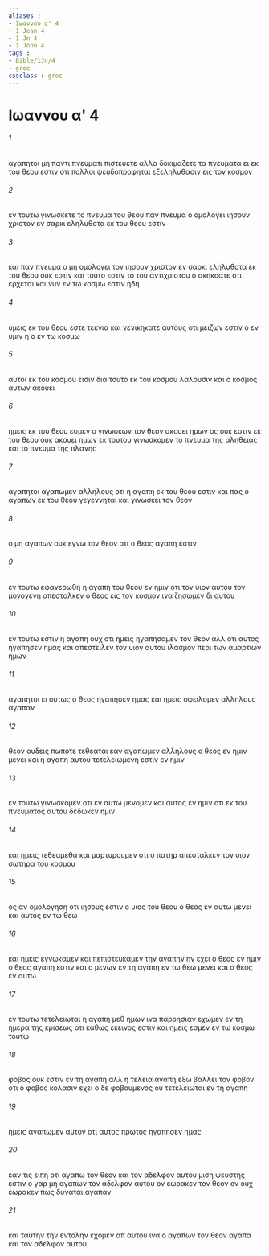 ```yaml
---
aliases : 
- Ιωαννου α' 4
- 1 Jean 4
- 1 Jn 4
- 1 John 4
tags : 
- Bible/1Jn/4
- grec
cssclass : grec
---
```


# Ιωαννου α' 4

###### 1
αγαπητοι μη παντι πνευματι πιστευετε αλλα δοκιμαζετε τα πνευματα ει εκ του θεου εστιν οτι πολλοι ψευδοπροφηται εξεληλυθασιν εις τον κοσμον
###### 2
εν τουτω γινωσκετε το πνευμα του θεου παν πνευμα ο ομολογει ιησουν χριστον εν σαρκι εληλυθοτα εκ του θεου εστιν
###### 3
και παν πνευμα ο μη ομολογει τον ιησουν χριστον εν σαρκι εληλυθοτα εκ του θεου ουκ εστιν και τουτο εστιν το του αντιχριστου ο ακηκοατε οτι ερχεται και νυν εν τω κοσμω εστιν ηδη
###### 4
υμεις εκ του θεου εστε τεκνια και νενικηκατε αυτους οτι μειζων εστιν ο εν υμιν η ο εν τω κοσμω
###### 5
αυτοι εκ του κοσμου εισιν δια τουτο εκ του κοσμου λαλουσιν και ο κοσμος αυτων ακουει
###### 6
ημεις εκ του θεου εσμεν ο γινωσκων τον θεον ακουει ημων ος ουκ εστιν εκ του θεου ουκ ακουει ημων εκ τουτου γινωσκομεν το πνευμα της αληθειας και το πνευμα της πλανης
###### 7
αγαπητοι αγαπωμεν αλληλους οτι η αγαπη εκ του θεου εστιν και πας ο αγαπων εκ του θεου γεγεννηται και γινωσκει τον θεον
###### 8
ο μη αγαπων ουκ εγνω τον θεον οτι ο θεος αγαπη εστιν
###### 9
εν τουτω εφανερωθη η αγαπη του θεου εν ημιν οτι τον υιον αυτου τον μονογενη απεσταλκεν ο θεος εις τον κοσμον ινα ζησωμεν δι αυτου
###### 10
εν τουτω εστιν η αγαπη ουχ οτι ημεις ηγαπησαμεν τον θεον αλλ οτι αυτος ηγαπησεν ημας και απεστειλεν τον υιον αυτου ιλασμον περι των αμαρτιων ημων
###### 11
αγαπητοι ει ουτως ο θεος ηγαπησεν ημας και ημεις οφειλομεν αλληλους αγαπαν
###### 12
θεον ουδεις πωποτε τεθεαται εαν αγαπωμεν αλληλους ο θεος εν ημιν μενει και η αγαπη αυτου τετελειωμενη εστιν εν ημιν
###### 13
εν τουτω γινωσκομεν οτι εν αυτω μενομεν και αυτος εν ημιν οτι εκ του πνευματος αυτου δεδωκεν ημιν
###### 14
και ημεις τεθεαμεθα και μαρτυρουμεν οτι ο πατηρ απεσταλκεν τον υιον σωτηρα του κοσμου
###### 15
ος αν ομολογηση οτι ιησους εστιν ο υιος του θεου ο θεος εν αυτω μενει και αυτος εν τω θεω
###### 16
και ημεις εγνωκαμεν και πεπιστευκαμεν την αγαπην ην εχει ο θεος εν ημιν ο θεος αγαπη εστιν και ο μενων εν τη αγαπη εν τω θεω μενει και ο θεος εν αυτω
###### 17
εν τουτω τετελειωται η αγαπη μεθ ημων ινα παρρησιαν εχωμεν εν τη ημερα της κρισεως οτι καθως εκεινος εστιν και ημεις εσμεν εν τω κοσμω τουτω
###### 18
φοβος ουκ εστιν εν τη αγαπη αλλ η τελεια αγαπη εξω βαλλει τον φοβον οτι ο φοβος κολασιν εχει ο δε φοβουμενος ου τετελειωται εν τη αγαπη
###### 19
ημεις αγαπωμεν αυτον οτι αυτος πρωτος ηγαπησεν ημας
###### 20
εαν τις ειπη οτι αγαπω τον θεον και τον αδελφον αυτου μιση ψευστης εστιν ο γαρ μη αγαπων τον αδελφον αυτου ον εωρακεν τον θεον ον ουχ εωρακεν πως δυναται αγαπαν
###### 21
και ταυτην την εντολην εχομεν απ αυτου ινα ο αγαπων τον θεον αγαπα και τον αδελφον αυτου
